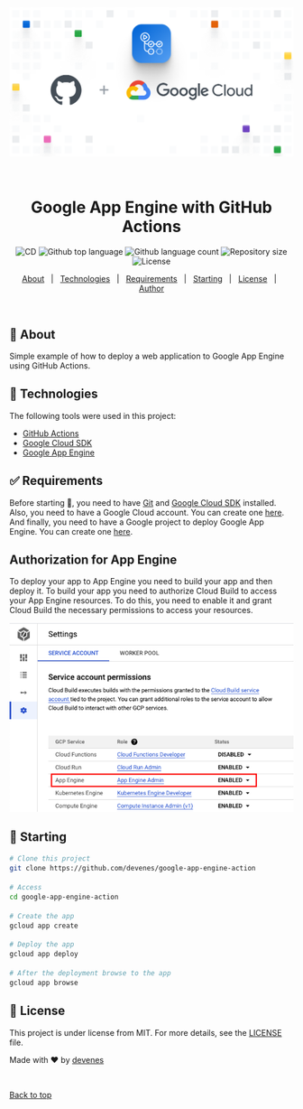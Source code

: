 <div align="center" id="top"> 
  <img src="./graphic.png" alt="Google App Engine Action" />

&#xa0;

</div>

<h1 align="center">Google App Engine with GitHub Actions</h1>

<p align="center">
  <img alt="CD" src="https://github.com/devenes/google-app-engine-action/actions/workflows/main.yaml/badge.svg">
  <img alt="Github top language" src="https://img.shields.io/github/languages/top/devenes/google-app-engine-action?color=56BEB8">
  <img alt="Github language count" src="https://img.shields.io/github/languages/count/devenes/google-app-engine-action?color=56BEB8">
  <img alt="Repository size" src="https://img.shields.io/github/repo-size/devenes/google-app-engine-action?color=56BEB8">
  <img alt="License" src="https://img.shields.io/github/license/devenes/google-app-engine-action?color=56BEB8">
</p>

<p align="center">
  <a href="#dart-about">About</a> &#xa0; | &#xa0; 
  <a href="#rocket-technologies">Technologies</a> &#xa0; | &#xa0;
  <a href="#white_check_mark-requirements">Requirements</a> &#xa0; | &#xa0;
  <a href="#checkered_flag-starting">Starting</a> &#xa0; | &#xa0;
  <a href="#memo-license">License</a> &#xa0; | &#xa0;
  <a href="https://github.com/devenes" target="_blank">Author</a>
</p>

<br>

## :dart: About

Simple example of how to deploy a web application to Google App Engine using GitHub Actions.

## :rocket: Technologies

The following tools were used in this project:

- [GitHub Actions](github.com)
- [Google Cloud SDK](https://cloud.google.com/sdk)
- [Google App Engine](https://cloud.google.com/appengine)

## :white_check_mark: Requirements

Before starting :checkered_flag:, you need to have [Git](https://git-scm.com) and [Google Cloud SDK](https://cloud.google.com/sdk) installed. Also, you need to have a Google Cloud account. You can create one [here](https://cloud.google.com/). And finally, you need to have a Google project to deploy Google App Engine. You can create one [here](https://console.cloud.google.com/appengine).

## Authorization for App Engine

To deploy your app to App Engine you need to build your app and then deploy it. To build your app you need to authorize Cloud Build to access your App Engine resources. To do this, you need to enable it and grant Cloud Build the necessary permissions to access your resources.

![Authorization for Google Cloud SDK](build.png)

## :checkered_flag: Starting

```bash
# Clone this project
git clone https://github.com/devenes/google-app-engine-action

# Access
cd google-app-engine-action

# Create the app
gcloud app create

# Deploy the app
gcloud app deploy

# After the deployment browse to the app
gcloud app browse
```

## :memo: License

This project is under license from MIT. For more details, see the [LICENSE](LICENSE) file.

Made with :heart: by <a href="https://github.com/devenes" target="_blank">devenes</a>

&#xa0;

<a href="#top">Back to top</a>
